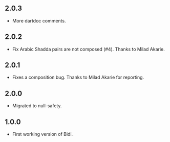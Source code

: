 ## 2.0.3

* More dartdoc comments.

## 2.0.2

* Fix Arabic Shadda pairs are not composed (#4). Thanks to Milad Akarie.

## 2.0.1

* Fixes a composition bug. Thanks to Milad Akarie for reporting.

## 2.0.0

* Migrated to null-safety.

## 1.0.0

* First working version of Bidi.
